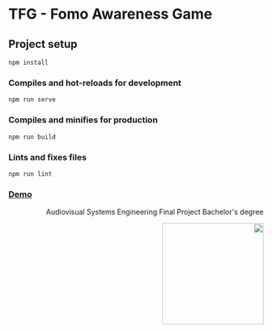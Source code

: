 # TFG - Fomo Awareness Game

## Project setup
```
npm install
```

### Compiles and hot-reloads for development
```
npm run serve
```

### Compiles and minifies for production
```
npm run build
```

### Lints and fixes files
```
npm run lint
```

### [Demo](https://fomoawarnessgame.web.app/)


<p dir="rtl">
  Audiovisual Systems Engineering Final Project Bachelor's degree
</p>

<div dir="rtl">
  <img src="https://www.upf.edu/documents/7283915/220614254/UPFt_rgb.png/99b73f76-6b25-8b0d-f297-cdeb13c64962?t=1547110100870" width="200" />
</div>
